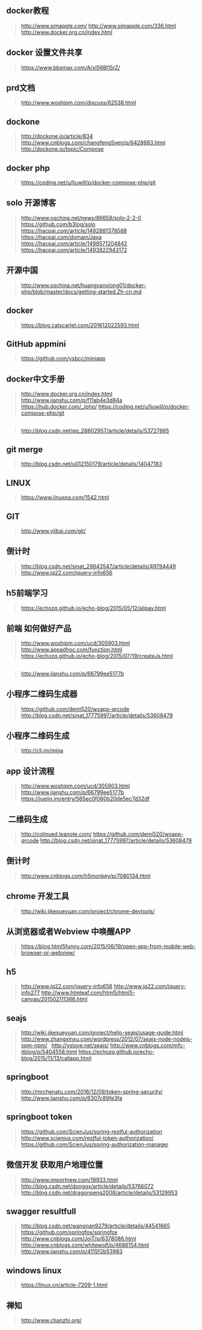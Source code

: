 ## docker教程
> http://www.simapple.com/
> http://www.simapple.com/336.html
> http://www.docker.org.cn/index.html
## docker 设置文件共享
> https://www.bbsmax.com/A/xl56Bl15rZ/
## prd文档
> http://www.woshipm.com/discuss/62538.html
## dockone
> http://dockone.io/article/834
> http://www.cnblogs.com/changfengSven/p/6428683.html
> http://dockone.io/topic/Compose
## docker php
> https://coding.net/u/liuwill/p/docker-compose-php/git
## solo 开源博客
> http://www.oschina.net/news/86658/solo-2-2-0
> https://github.com/b3log/solo
> https://hacpai.com/article/1492881378588
> https://hacpai.com/domain/Java
> https://hacpai.com/article/1499571204842
> https://hacpai.com/article/1493822943172
## 开源中国
> http://www.oschina.net/huangyanxiong01/docker-php/blob/master/docs/getting-started.Zh-cn.md
## docker
> https://blog.catscarlet.com/201612022593.html
## GitHub appmini
> https://github.com/ysbcc/miniapp
## docker中文手册
> http://www.docker.org.cn/index.html
> http://www.jianshu.com/p/f11ab4e3d84a
> https://hub.docker.com/_/php/
> https://coding.net/u/liuwill/p/docker-compose-php/git
## 
> http://blog.csdn.net/qq_28602957/article/details/53727865
## git merge
> http://blog.csdn.net/u012150179/article/details/14047183
## LINUX
> https://www.linuxea.com/1542.html
## GIT
> http://www.yiibai.com/git/
## 倒计时
> http://blog.csdn.net/sinat_29843547/article/details/49794449
> http://www.jq22.com/jquery-info656
## h5前端学习
> https://echozq.github.io/echo-blog/2015/05/12/alipay.html
## 前端 如何做好产品
> http://www.woshipm.com/ucd/305903.html
> http://www.appadhoc.com/function.html
> https://echozq.github.io/echo-blog/2015/07/19/createJs.html
## 
> http://www.jianshu.com/p/66799ee5177b
## 小程序二维码生成器
> https://github.com/demi520/wxapp-qrcode
> http://blog.csdn.net/sinat_17775997/article/details/53608479
## 小程序二维码生成
> http://cli.im/mina
## app 设计流程
> http://www.woshipm.com/ucd/305903.html
> http://www.jianshu.com/p/66799ee5177b
> https://juejin.im/entry/565ec0f060b20de5ec7d32df
##  二维码生成
> http://colinued.leanote.com/
> https://github.com/demi520/wxapp-qrcode
> http://blog.csdn.net/sinat_17775997/article/details/53608479
## 倒计时
> http://www.cnblogs.com/h5monkey/p/7080134.html
## chrome 开发工具
> http://wiki.jikexueyuan.com/project/chrome-devtools/
## 从浏览器或者Webview 中唤醒APP
> https://blog.html5funny.com/2015/06/19/open-app-from-mobile-web-browser-or-webview/
## h5
> http://www.jq22.com/jquery-info656
> http://www.jq22.com/jquery-info277
> http://www.htmleaf.com/html5/html5-canvas/201502111366.html
## seajs
> http://wiki.jikexueyuan.com/project/hello-seajs/usage-guide.html
> http://www.zhangxinxu.com/wordpress/2012/07/seajs-node-nodejs-spm-npm/  
> http://yslove.net/seajs/
> http://www.cnblogs.com/mfc-itblog/p/5404558.html
> https://echozq.github.io/echo-blog/2015/11/13/callapp.html
## springboot
> http://mrchenatu.com/2016/12/09/token-spring-security/
> http://www.jianshu.com/p/6307c89fe3fa
## springboot token
> https://github.com/ScienJus/spring-restful-authorization
> http://www.scienjus.com/restful-token-authorization/
> https://github.com/ScienJus/spring-authorization-manager
## 微信开发 获取用户地理位置
> http://www.importnew.com/18933.html
> http://blog.csdn.net/donggx/article/details/53766072
> http://blog.csdn.net/dragonpeng2008/article/details/53129953
## swagger resultfull
> http://blog.csdn.net/wangnan9279/article/details/44541665
> https://github.com/springfox/springfox
> http://www.cnblogs.com/JoiT/p/6378086.html
> http://www.cnblogs.com/whitewolf/p/4686154.html
> http://www.jianshu.com/p/4115f2b53983
## windows linux
> https://linux.cn/article-7209-1.html
## 禅知
> http://www.chanzhi.org/
